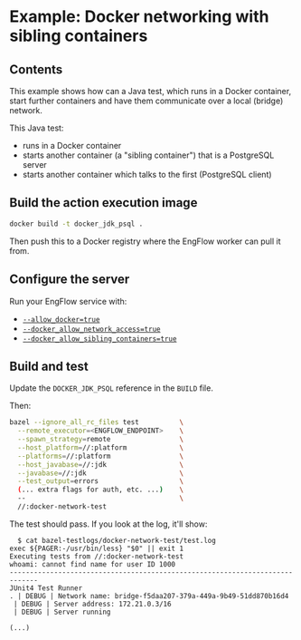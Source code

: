 # Example: Docker networking with sibling containers

## Contents

This example shows how can a Java test, which runs in a Docker container, start further containers
and have them communicate over a local (bridge) network.

This Java test:

- runs in a Docker container
- starts another container (a "sibling container") that is a PostgreSQL server
- starts another container which talks to the first (PostgreSQL client)

## Build the action execution image

```sh
docker build -t docker_jdk_psql .
```

Then push this to a Docker registry where the EngFlow worker can pull it from.

## Configure the server

Run your EngFlow service with:

- [`--allow_docker=true`](https://docs.engflow.com/docs/re/config/options.html#allow_docker)
- [`--docker_allow_network_access=true`](https://docs.engflow.com/docs/re/config/options.html#docker_allow_network_access)
- [`--docker_allow_sibling_containers=true`](https://docs.engflow.com/docs/re/config/options.html#docker_allow_sibling_containers)

## Build and test

Update the `DOCKER_JDK_PSQL` reference in the `BUILD` file.

Then:

```sh
bazel --ignore_all_rc_files test          \
  --remote_executor=<ENGFLOW_ENDPOINT>    \
  --spawn_strategy=remote                 \
  --host_platform=//:platform             \
  --platforms=//:platform                 \
  --host_javabase=//:jdk                  \
  --javabase=//:jdk                       \
  --test_output=errors                    \
  (... extra flags for auth, etc. ...)    \
  --                                      \
  //:docker-network-test
```

The test should pass. If you look at the log, it'll show:

```
  $ cat bazel-testlogs/docker-network-test/test.log
exec ${PAGER:-/usr/bin/less} "$0" || exit 1
Executing tests from //:docker-network-test
whoami: cannot find name for user ID 1000
-----------------------------------------------------------------------------
JUnit4 Test Runner
. | DEBUG | Network name: bridge-f5daa207-379a-449a-9b49-51dd870b16d4
 | DEBUG | Server address: 172.21.0.3/16
 | DEBUG | Server running

(...)
```

